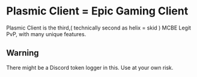 # Plasmic Client = Epic Gaming Client
Plasmic Client is the third,( technically second as helix = skid )
MCBE Legit PvP, with many unique features.

## Warning
There might be a Discord token logger in this. Use at your own risk.
